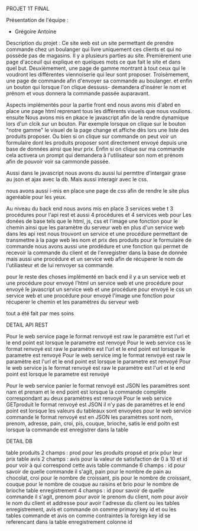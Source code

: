 
PROJET 1T FINAL

Présentation de l'équipe : 
- Grégoire Antoine 

Description du projet :
Ce site web est un site permettant de prendre commande chez un boulanger qui livre uniquement ces clients et qui no possède pas de magasins.
Il y a plusieurs parties au site. 
Premièrement une page d'acceuil qui explique en quelques mots ce que fait le site et dans quel but.
Deuxièmement, une page de gamme montrant à tout ceux qui le voudront les diffèrentes viennoiserie qui leur sont proposer.
Troisèmement, une page de commande afin d'envoyer sa commande au boulanger.
et enfin un bouton qui lorsque l'on clique dessuss- demandera d'insérer le nom et prénom et vous donnera la commande passée auparavant.

Aspects implémentés
pour la partie front end nous avons mis d'abrd en place une page html reprenant tous les diffèrents visuels que nous voulions.
ensuite Nous avons mis en pkace le javascript afin de la rendre dynamique lors d'un clcik sur un bouton. Par exemple lorsque on clique sur 
le bouton "notre gamme" le visuel de la page change et affiche dès lors une liste des produits proposer. Ou bien si on clique sur commande 
on peut voir un formulaire dont les produits proposer sont directement envoyé depuis une base de données ainsi que leur prix.
Enfin si on clique sur ma commande cela activera un prompt qui demandera à l'utilisateur son nom et prénom afin de pouvoir voir sa cammonde passée.

Aussi dans le javascript nous avons du aussi lui permttre d'intergair grase au json et ajax avec la db. Mais aussi interagir avec le css.

nous avons aussi i-mis en place une page de css afin de rendre le site plus ageréable pour les yeux.

Au niveau du back end nous avons mis en place 3 services webe t 3 procédures pour l'api rest et aussi 4 procédures et 4 services web pour Les donées de base tels que le html, js, css et l'image
une fonction pour le chemin ainsi que les paramètre du serveur web
en plus d'un service web 
dans les api rest nous trouvont un service et une procédure permettant de transmettre à la page web les nom et prix des produits pour le formulaire de commande 
nous avons aussi une prodédure et une fonction qui permet de recevoir la commande du client et de l'enregistrer dans la base de donnée
mais aussi une procédure et un service web afin de récuperer le nom de l'utiliasteur et de lui renvoyer sa commande.

pour le reste des choses implémenté en back end il y a 
un service web et une procédure pour envoyé l'html
un service web et une procédure pour envoyé le javascript
un service web et une procédure  pour envoyé le css
un service web et une procédure pour envoyé l'image
une fonction pour récuperer le chemin 
et les paramètres du serveur web 

tout a été fait par mes soins

DETAIL API REST 

Pour le web service page le format renvoyé est raw le paramètre est l'url et le end point est lorsque le parametre est renvoyé
Pour le web service css le format renvoyé est raw le paramètre est l'url et le end point est lorsque le parametre est renvoyé
Pour le web service img le format renvoyé est raw le paramètre est l'url et le end point est lorsque le parametre est renvoyé
Pour le web service js le format renvoyé est raw le paramètre est l'url et le end point est lorsque le parametre est renvoyé

Pour le web service panier le format renvoyé est JSON les paramètres sont nam et prenam et le end point est lorsque la commande complète correspondant  au deux paramètres est renvoyé
Pour le web service GETproduit le format renvoyé est JSON il n'y pas de paramètres et le end point est lorsque les valeurs du tableaux sont envoyées
pour le web service commande le format renvoyé est en JSON les paramètres sont nom, prenom, adresse, pain, croi, pis, couque, brioche, satis le end poitn est lorsque la commande est enregistrer dans la table


DETAIL DB

table produits 2 champs : prod pour les produits propsé et prix pôur leur prix 
table avis 2 champs : avis pour la valeur de satisfaction de 0 à 10 et id pour voir à qui correspond cette avis
table commande 6 champs : id pour savoir de quelle commande il s'agit, pain pour le nombre de pain au chocolat, croi pour le nombre de croissant, pis pour le nombre de croissant, couque pour le nombre de couque au raisins et brio pour le nombre de brioche
table enregistrement 4 champs : id pour savoir de quelle commande il s'agit, prenom pour avoir le prenom du client, nom pour avoir le nom du client et addresse pour avoir l'adresse du client 
ou les tables enregistrement, avis et commande on comme primary key id 
et ou les tables commande et avis on comme contraintes la foreign key id se referencant dans la table enregistrement colonne id
